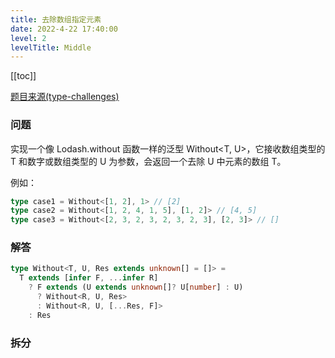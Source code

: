 ```yaml
---
title: 去除数组指定元素
date: 2022-4-22 17:40:00
level: 2
levelTitle: Middle
---
```


[[toc]]

[题目来源(type-challenges)](https://github.com/type-challenges/type-challenges/blob/main/questions/05117-medium-without/README.zh-CN.md)

### 问题
实现一个像 Lodash.without 函数一样的泛型 Without<T, U>，它接收数组类型的 T 和数字或数组类型的 U 为参数，会返回一个去除 U 中元素的数组 T。

例如：
```typescript
type case1 = Without<[1, 2], 1> // [2]
type case2 = Without<[1, 2, 4, 1, 5], [1, 2]> // [4, 5]
type case3 = Without<[2, 3, 2, 3, 2, 3, 2, 3], [2, 3]> // []
```

### 解答

```typescript
type Without<T, U, Res extends unknown[] = []> = 
  T extends [infer F, ...infer R]
    ? F extends (U extends unknown[]? U[number] : U)
      ? Without<R, U, Res>
      : Without<R, U, [...Res, F]>
    : Res
```

### 拆分

